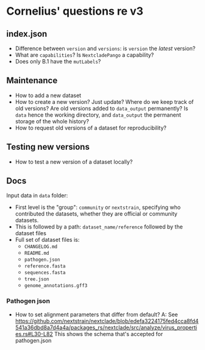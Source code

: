 # Cornelius' questions re v3

## index.json

- Difference between `version` and `versions`: is `version` the _latest_ version?
- What are `capabilities`? Is `NextcladePango` a capability?
- Does only B.1 have the `mutLabels`?

## Maintenance

- How to add a new dataset
- How to create a new version? Just update? Where do we keep track of old versions? Are old versions added to `data_output` permanently? Is `data` hence the working directory, and `data_output` the permanent storage of the whole history?
- How to request old versions of a dataset for reproducibility?

## Testing new versions

- How to test a new version of a dataset locally?

## Docs

Input data in `data` folder:

- First level is the "group": `community` or `nextstrain`, specifying who contributed the datasets, whether they are official or community datasets.
- This is followed by a path: `dataset_name/reference` followed by the dataset files
- Full set of dataset files is:
  - `CHANGELOG.md`
  - `README.md`
  - `pathogen.json`
  - `reference.fasta`
  - `sequences.fasta`
  - `tree.json`
  - `genome_annotations.gff3`

### Pathogen json

- How to set alignment parameters that differ from default?
  A: See <https://github.com/nextstrain/nextclade/blob/edefa3224175fed4cca8fd4541a36dbd8a7d4a4a/packages_rs/nextclade/src/analyze/virus_properties.rs#L30-L82>
  This shows the schema that's accepted for pathogen.json
  
